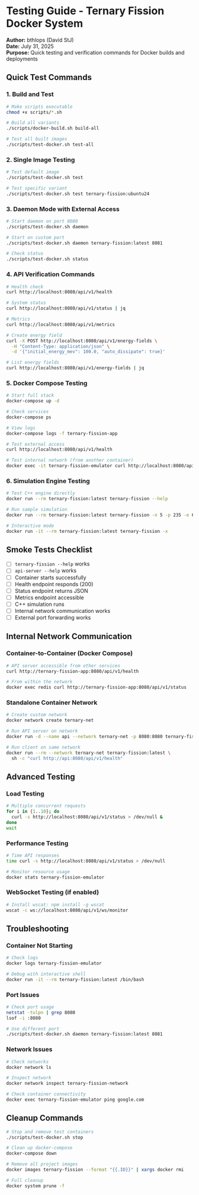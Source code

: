 # Testing Guide - Ternary Fission Docker System

**Author:** bthlops (David StJ)  
**Date:** July 31, 2025  
**Purpose:** Quick testing and verification commands for Docker builds and deployments

## Quick Test Commands

### 1. Build and Test
```bash
# Make scripts executable
chmod +x scripts/*.sh

# Build all variants
./scripts/docker-build.sh build-all

# Test all built images
./scripts/test-docker.sh test-all
```

### 2. Single Image Testing
```bash
# Test default image
./scripts/test-docker.sh test

# Test specific variant
./scripts/test-docker.sh test ternary-fission:ubuntu24
```

### 3. Daemon Mode with External Access
```bash
# Start daemon on port 8080
./scripts/test-docker.sh daemon

# Start on custom port
./scripts/test-docker.sh daemon ternary-fission:latest 8081

# Check status
./scripts/test-docker.sh status
```

### 4. API Verification Commands
```bash
# Health check
curl http://localhost:8080/api/v1/health

# System status
curl http://localhost:8080/api/v1/status | jq

# Metrics
curl http://localhost:8080/api/v1/metrics

# Create energy field
curl -X POST http://localhost:8080/api/v1/energy-fields \
  -H "Content-Type: application/json" \
  -d '{"initial_energy_mev": 100.0, "auto_dissipate": true}'

# List energy fields
curl http://localhost:8080/api/v1/energy-fields | jq
```

### 5. Docker Compose Testing
```bash
# Start full stack
docker-compose up -d

# Check services
docker-compose ps

# View logs
docker-compose logs -f ternary-fission-app

# Test external access
curl http://localhost:8080/api/v1/health

# Test internal network (from another container)
docker exec -it ternary-fission-emulator curl http://localhost:8080/api/v1/status
```

### 6. Simulation Engine Testing
```bash
# Test C++ engine directly
docker run --rm ternary-fission:latest ternary-fission --help

# Run sample simulation
docker run --rm ternary-fission:latest ternary-fission -n 5 -p 235 -e 6.5

# Interactive mode
docker run -it --rm ternary-fission:latest ternary-fission -x
```

## Smoke Tests Checklist

- [ ] `ternary-fission --help` works
- [ ] `api-server --help` works  
- [ ] Container starts successfully
- [ ] Health endpoint responds (200)
- [ ] Status endpoint returns JSON
- [ ] Metrics endpoint accessible
- [ ] C++ simulation runs
- [ ] Internal network communication works
- [ ] External port forwarding works

## Internal Network Communication

### Container-to-Container (Docker Compose)
```bash
# API server accessible from other services
curl http://ternary-fission-app:8080/api/v1/health

# From within the network
docker exec redis curl http://ternary-fission-app:8080/api/v1/status
```

### Standalone Container Network
```bash
# Create custom network
docker network create ternary-net

# Run API server on network
docker run -d --name api --network ternary-net -p 8080:8080 ternary-fission:latest

# Run client on same network  
docker run --rm --network ternary-net ternary-fission:latest \
  sh -c "curl http://api:8080/api/v1/health"
```

## Advanced Testing

### Load Testing
```bash
# Multiple concurrent requests
for i in {1..10}; do
  curl -s http://localhost:8080/api/v1/status > /dev/null &
done
wait
```

### Performance Testing
```bash
# Time API responses
time curl -s http://localhost:8080/api/v1/status > /dev/null

# Monitor resource usage
docker stats ternary-fission-emulator
```

### WebSocket Testing (if enabled)
```bash
# Install wscat: npm install -g wscat
wscat -c ws://localhost:8080/api/v1/ws/monitor
```

## Troubleshooting

### Container Not Starting
```bash
# Check logs
docker logs ternary-fission-emulator

# Debug with interactive shell
docker run -it --rm ternary-fission:latest /bin/bash
```

### Port Issues
```bash
# Check port usage
netstat -tulpn | grep 8080
lsof -i :8080

# Use different port
./scripts/test-docker.sh daemon ternary-fission:latest 8081
```

### Network Issues
```bash
# Check networks
docker network ls

# Inspect network
docker network inspect ternary-fission-network

# Check container connectivity
docker exec ternary-fission-emulator ping google.com
```

## Cleanup Commands
```bash
# Stop and remove test containers
./scripts/test-docker.sh stop

# Clean up docker-compose
docker-compose down

# Remove all project images
docker images ternary-fission --format "{{.ID}}" | xargs docker rmi

# Full cleanup
docker system prune -f
```
